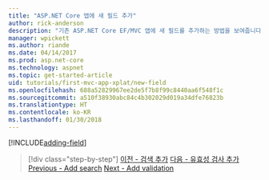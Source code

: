 ```yaml
---
title: "ASP.NET Core 앱에 새 필드 추가"
author: rick-anderson
description: "기존 ASP.NET Core EF/MVC 앱에 새 필드를 추가하는 방법을 보여줍니다."
manager: wpickett
ms.author: riande
ms.date: 04/14/2017
ms.prod: asp.net-core
ms.technology: aspnet
ms.topic: get-started-article
uid: tutorials/first-mvc-app-xplat/new-field
ms.openlocfilehash: 688a52829967ee2de5f7b8f99c8440aa6f548f1c
ms.sourcegitcommit: a510f38930abc84c4b302029d019a34dfe76823b
ms.translationtype: HT
ms.contentlocale: ko-KR
ms.lasthandoff: 01/30/2018
---
```

[!INCLUDE[adding-field](../../includes/mvc-intro/new-field.md)]

>[!div class="step-by-step"]
<span data-ttu-id="7c41c-103">[이전 - 검색 추가](search.md)
[다음 - 유효성 검사 추가](validation.md)</span><span class="sxs-lookup"><span data-stu-id="7c41c-103">[Previous - Add search](search.md)
[Next - Add validation](validation.md)</span></span>  
